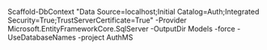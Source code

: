 ﻿Scaffold-DbContext "Data Source=localhost;Initial Catalog=Auth;Integrated Security=True;TrustServerCertificate=True" -Provider Microsoft.EntityFrameworkCore.SqlServer -OutputDir Models -force -UseDatabaseNames -project AuthMS
